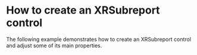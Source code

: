 # How to create an XRSubreport control


<p>The following example demonstrates how to create an XRSubreport control and adjust some of its main properties.</p>

<br/>


